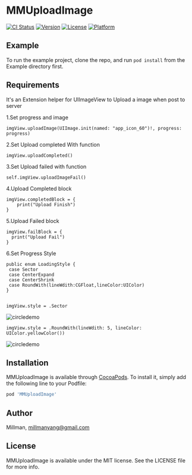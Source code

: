 # MMUploadImage

[![CI Status](http://img.shields.io/travis/Millman/MMUploadImage.svg?style=flat)](https://travis-ci.org/Millman/MMUploadImage)
[![Version](https://img.shields.io/cocoapods/v/MMUploadImage.svg?style=flat)](http://cocoapods.org/pods/MMUploadImage)
[![License](https://img.shields.io/cocoapods/l/MMUploadImage.svg?style=flat)](http://cocoapods.org/pods/MMUploadImage)
[![Platform](https://img.shields.io/cocoapods/p/MMUploadImage.svg?style=flat)](http://cocoapods.org/pods/MMUploadImage)

## Example

To run the example project, clone the repo, and run `pod install` from the Example directory first.

## Requirements
It's an Extension helper for UIImageView to Upload a image when post to server

1.Set progress and image

    imgView.uploadImage(UIImage.init(named: "app_icon_60")!, progress: progress)
  
2.Set Upload completed With function

    imgView.uploadCompleted()
  
3.Set Upload failed with function

    self.imgView.uploadImageFail()
        
4.Upload Completed block

    imgView.completedBlock = {
        print("Upload Finish")
    }
  
5.Upload Failed block

    imgView.failBlock = {
      print("Upload Fail")
    }
6.Set Progress Style

    public enum LoadingStyle {
     case Sector
     case CenterExpand
     case CenterShrink
     case RoundWith(lineWdith:CGFloat,lineColor:UIColor)
    }
    

    imgView.style = .Sector

![circledemo](https://github.com/MillmanY/UploadImage/blob/master/midscreen.gif)

    imgView.style = .RoundWith(lineWdith: 5, lineColor: UIColor.yellowColor())

![circledemo](https://github.com/MillmanY/UploadImage/blob/master/Round.gif)


## Installation

MMUploadImage is available through [CocoaPods](http://cocoapods.org). To install
it, simply add the following line to your Podfile:

```ruby
pod 'MMUploadImage'
```

## Author

Millman, millmanyang@gmail.com

## License

MMUploadImage is available under the MIT license. See the LICENSE file for more info.
